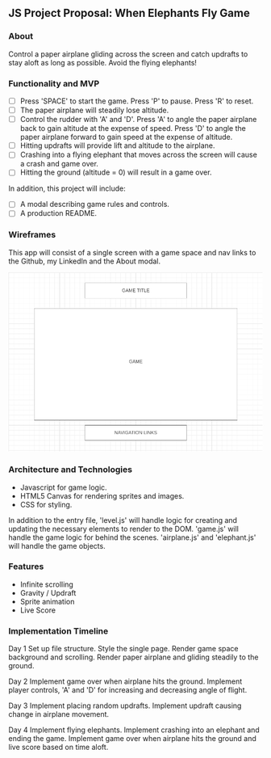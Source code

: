 ## JS Project Proposal: When Elephants Fly Game

### About

Control a paper airplane gliding across the screen and catch updrafts to stay aloft as long as possible. Avoid the flying elephants!

### Functionality and MVP

- [ ] Press 'SPACE' to start the game. Press 'P' to pause. Press 'R' to reset.
- [ ] The paper airplane will steadily lose altitude. 
- [ ] Control the rudder with 'A' and 'D'.
      Press 'A' to angle the paper airplane back to gain altitude at the expense of speed.
      Press 'D' to angle the paper airplane forward to gain speed at the expense of altitude.
- [ ] Hitting updrafts will provide lift and altitude to the airplane.
- [ ] Crashing into a flying elephant that moves across the screen will cause a crash and game over.
- [ ] Hitting the ground (altitude = 0) will result in a game over. 

In addition, this project will include:

- [ ] A modal describing game rules and controls.
- [ ] A production README.

### Wireframes

This app will consist of a single screen with a game space and nav links to the Github, my LinkedIn and the About modal. 

![Wireframe](https://github.com/DanCNo/When-Elephants-Fly-Game/blob/master/assets/images/wireframe.png)

### Architecture and Technologies

* Javascript for game logic.
* HTML5 Canvas for rendering sprites and images.
* CSS for styling.

In addition to the entry file, 'level.js' will handle logic for creating and updating the necessary elements to render to the DOM. 'game.js' will handle the game logic for behind the scenes. 'airplane.js' and 'elephant.js' will handle the game objects. 

### Features

* Infinite scrolling
* Gravity / Updraft
* Sprite animation
* Live Score

### Implementation Timeline

Day 1
Set up file structure. Style the single page. Render game space background and scrolling. Render paper airplane and gliding steadily to the ground. 

Day 2
Implement game over when airplane hits the ground. Implement player controls, 'A' and 'D' for increasing and decreasing angle of flight. 

Day 3
Implement placing random updrafts. Implement updraft causing change in airplane movement.

Day 4
Implement flying elephants. Implement crashing into an elephant and ending the game. Implement game over when airplane hits the ground and live score based on time aloft.